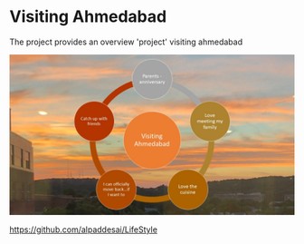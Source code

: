 # Visiting Ahmedabad

The project provides an overview 'project' visiting ahmedabad

![image](VisitingAhmedabad.jpg)

https://github.com/alpaddesai/LifeStyle
